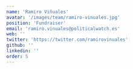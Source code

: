 ```yaml
---
name: 'Ramiro Viñuales'
avatar: '/images/team/ramiro-vinuales.jpg'
position: 'Fundraiser'
email: 'ramiro.vinuales@politicalwatch.es'
web: ''
twitter: 'https://twitter.com/ramirovinuales'
github: ''
linkedin: ''
order: 5
---
```

